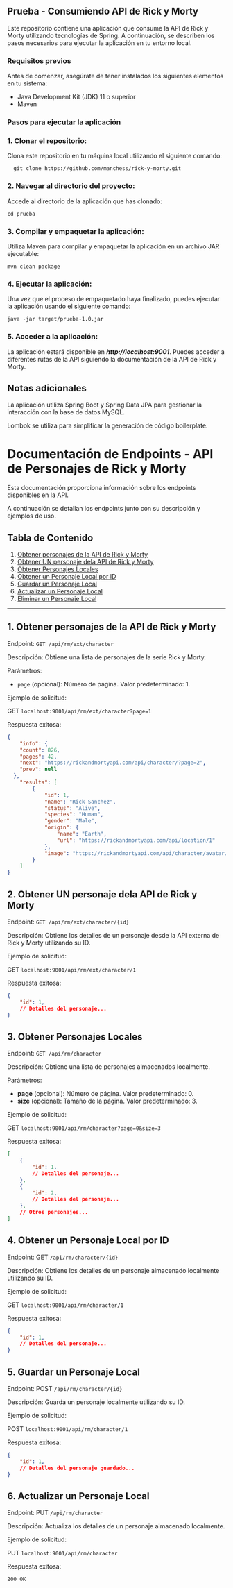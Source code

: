 ## Prueba - Consumiendo API de Rick y Morty
Este repositorio contiene una aplicación que consume la API de Rick y Morty utilizando tecnologías de Spring. A continuación, se describen los pasos necesarios para ejecutar la aplicación en tu entorno local.

### Requisitos previos
Antes de comenzar, asegúrate de tener instalados los siguientes elementos en tu sistema:

* Java Development Kit (JDK) 11 o superior
* Maven

### Pasos para ejecutar la aplicación
### 1. Clonar el repositorio:

Clona este repositorio en tu máquina local utilizando el siguiente comando:

```
  git clone https://github.com/manchess/rick-y-morty.git
```

### 2. Navegar al directorio del proyecto:

Accede al directorio de la aplicación que has clonado:

```
cd prueba
```

### 3. Compilar y empaquetar la aplicación:

Utiliza Maven para compilar y empaquetar la aplicación en un archivo JAR ejecutable:

```
mvn clean package
```
### 4. Ejecutar la aplicación:

Una vez que el proceso de empaquetado haya finalizado, puedes ejecutar la aplicación usando el siguiente comando:

```
java -jar target/prueba-1.0.jar
```
### 5. Acceder a la aplicación:

La aplicación estará disponible en ***http://localhost:9001***. Puedes acceder a diferentes rutas de la API siguiendo la documentación de la API de Rick y Morty.

## Notas adicionales
La aplicación utiliza Spring Boot y Spring Data JPA para gestionar la interacción con la base de datos MySQL.

Lombok se utiliza para simplificar la generación de código boilerplate.




# Documentación de Endpoints - API de Personajes de Rick y Morty

Esta documentación proporciona información sobre los endpoints disponibles en la API.

 A continuación se detallan los endpoints junto con su descripción y ejemplos de uso.

## Tabla de Contenido

1. [Obtener personajes de la API de Rick y Morty](#1-obtener-personajes-de-la-api-externa)
2. [Obtener UN personaje dela API de Rick y Morty](#2-obtener-un-personaje-de-la-api-de-rick-y-morty)
3. [Obtener Personajes Locales](#3-obtener-personajes-locales)
4. [Obtener un Personaje Local por ID](#4-obtener-un-personaje-local-por-id)
5. [Guardar un Personaje Local](#5-guardar-un-personaje-local)
6. [Actualizar un Personaje Local](#6-actualizar-un-personaje-local)
7. [Eliminar un Personaje Local](#7-eliminar-un-personaje-local)

---

## 1. Obtener personajes de la API de Rick y Morty

Endpoint: `GET /api/rm/ext/character`

Descripción: Obtiene una lista de personajes de la serie Rick y Morty.

Parámetros:
- `page` (opcional): Número de página. Valor predeterminado: 1.

Ejemplo de solicitud:

GET `localhost:9001/api/rm/ext/character?page=1`

Respuesta exitosa:

```json
{
    "info": {
    "count": 826,
    "pages": 42,
    "next": "https://rickandmortyapi.com/api/character/?page=2",
    "prev": null
  },
    "results": [ 
        {
            "id": 1,
            "name": "Rick Sanchez",
            "status": "Alive",
            "species": "Human",
            "gender": "Male",
            "origin": {
                "name": "Earth",
                "url": "https://rickandmortyapi.com/api/location/1"
            },
            "image": "https://rickandmortyapi.com/api/character/avatar/1.jpeg"
        }
    ]
}
```

## 2. Obtener UN personaje dela API de Rick y Morty

Endpoint: `GET /api/rm/ext/character/{id}`

Descripción: Obtiene los detalles de un personaje desde la API externa de Rick y Morty utilizando su ID.

Ejemplo de solicitud:

GET `localhost:9001/api/rm/ext/character/1`

Respuesta exitosa:

```json
{
    "id": 1,
    // Detalles del personaje...
}
```

## 3. Obtener Personajes Locales

Endpoint: `GET /api/rm/character`

Descripción: Obtiene una lista de personajes almacenados localmente.

Parámetros:

* **page** (opcional): Número de página. Valor predeterminado: 0.
* **size** (opcional): Tamaño de la página. Valor predeterminado: 3.

Ejemplo de solicitud:

GET `localhost:9001/api/rm/character?page=0&size=3`

Respuesta exitosa:

```json
[
    {
        "id": 1,
        // Detalles del personaje...
    },
    {
        "id": 2,
        // Detalles del personaje...
    },
    // Otros personajes...
]
```

## 4. Obtener un Personaje Local por ID

Endpoint: GET `/api/rm/character/{id}`

Descripción: Obtiene los detalles de un personaje almacenado localmente utilizando su ID.

Ejemplo de solicitud:


GET `localhost:9001/api/rm/character/1`

Respuesta exitosa:

```json
{
    "id": 1,
    // Detalles del personaje...
}
```

## 5. Guardar un Personaje Local

Endpoint: POST `/api/rm/character/{id}`

Descripción: Guarda un personaje localmente utilizando su ID.

Ejemplo de solicitud:


POST `localhost:9001/api/rm/character/1`

Respuesta exitosa:

```json
{
    "id": 1,
    // Detalles del personaje guardado...
}
```

## 6. Actualizar un Personaje Local
Endpoint: PUT `/api/rm/character`

Descripción: Actualiza los detalles de un personaje almacenado localmente.

Ejemplo de solicitud:

PUT `localhost:9001/api/rm/character`

Respuesta exitosa:

```
200 OK
```
